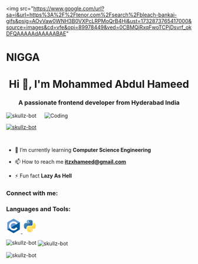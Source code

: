<img src="https://www.google.com/url?sa=i&url=https%3A%2F%2Ftenor.com%2Fsearch%2Fbleach-bankai-gifs&psig=AOvVaw0WNH3B0VXPcLRPMoQrB4Hj&ust=1732873765417000&source=images&cd=vfe&opi=89978449&ved=0CBMQjRxqFwoTCPjDsvrf_okDFQAAAAAdAAAAABAE"
# NIGGA<h1 align="center">Hi 👋, I'm Mohammed Abdul Hameed</h1>
<h3 align="center">A passionate frontend developer from Hyderabad India</h3>
<img align="right" alt="Coding" width="400" src="https://media.licdn.com/dms/image/D5612AQGOmwfIE5mlWA/article-cover_image-shrink_720_1280/0/1674617947228?e=2147483647&v=beta&t=FTU_isQ6VYfV5D_ueFHPWvT8ZqgDeJG3yr8Mi8lpfk0">
<p align="left"> <img src="https://komarev.com/ghpvc/?username=skullz-bot&label=Profile%20views&color=0e75b6&style=flat" alt="skullz-bot" /> </p>

<p align="left"> <a href="https://github.com/ryo-ma/github-profile-trophy"><img src="https://github-profile-trophy.vercel.app/?username=skullz-bot" alt="skullz-bot" /></a> </p>

<p align="left"> <a href="https://twitter.com/" target="blank"><img src="https://img.shields.io/twitter/follow/?logo=twitter&style=for-the-badge" alt="" /></a> </p>

- 🌱 I’m currently learning **Computer Science Engineering**

- 📫 How to reach me **itzxhameed@gmail.com**

- ⚡ Fun fact **Lazy As Hell**

<h3 align="left">Connect with me:</h3>
<p align="left">
</p>

<h3 align="left">Languages and Tools:</h3>
<p align="left"> <a href="https://www.cprogramming.com/" target="_blank" rel="noreferrer"> <img src="https://raw.githubusercontent.com/devicons/devicon/master/icons/c/c-original.svg" alt="c" width="40" height="40"/> </a> <a href="https://www.python.org" target="_blank" rel="noreferrer"> <img src="https://raw.githubusercontent.com/devicons/devicon/master/icons/python/python-original.svg" alt="python" width="40" height="40"/> </a> </p>

<p><img align="left" src="https://github-readme-stats.vercel.app/api/top-langs?username=skullz-bot&show_icons=true&locale=en&layout=compact" alt="skullz-bot" /></p>

<p>&nbsp;<img align="center" src="https://github-readme-stats.vercel.app/api?username=skullz-bot&show_icons=true&locale=en" alt="skullz-bot" /></p>

<p><img align="center" src="https://github-readme-streak-stats.herokuapp.com/?user=skullz-bot&" alt="skullz-bot" /></p>
